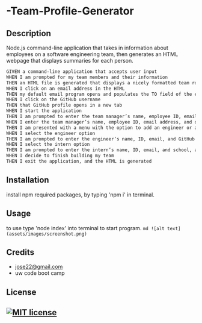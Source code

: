 # -Team-Profile-Generator
## Description
Node.js command-line application that takes in information about employees on a software engineering team, then generates an HTML webpage that displays summaries for each person. 


```md
GIVEN a command-line application that accepts user input
WHEN I am prompted for my team members and their information
THEN an HTML file is generated that displays a nicely formatted team roster based on user input
WHEN I click on an email address in the HTML
THEN my default email program opens and populates the TO field of the email with the address
WHEN I click on the GitHub username
THEN that GitHub profile opens in a new tab
WHEN I start the application
THEN I am prompted to enter the team manager’s name, employee ID, email address, and office number
WHEN I enter the team manager’s name, employee ID, email address, and office number
THEN I am presented with a menu with the option to add an engineer or an intern or to finish building my team
WHEN I select the engineer option
THEN I am prompted to enter the engineer’s name, ID, email, and GitHub username, and I am taken back to the menu
WHEN I select the intern option
THEN I am prompted to enter the intern’s name, ID, email, and school, and I am taken back to the menu
WHEN I decide to finish building my team
THEN I exit the application, and the HTML is generated
```

## Installation
install npm required packages, by typing 'npm i' in terminal. 
## Usage
to use type 'node index' into terminal to start program.
    ```md
    ![alt text](assets/images/screenshot.png)
    ```
## Credits
- jose22@gmail.com
- uw code boot camp

## License
[![MIT license](https://img.shields.io/badge/License-MIT-blue.svg)](https://lbesson.mit-license.org/)
---
